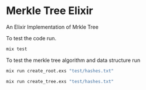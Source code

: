 # Merkle Tree Elixir

An Elixir Implementation of Mrkle Tree

To test the code run.

```sh
mix test
```

To test the merkle tree algorithm and data structure run

```sh
mix run create_root.exs "test/hashes.txt"
```

```sh
mix run create_tree.exs "test/hashes.txt"
```
